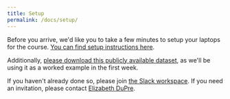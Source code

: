 ```yaml
---
title: Setup
permalink: /docs/setup/
---
```


Before you arrive, we'd like you to take a few minutes to setup your laptops for the course.
[You can find setup instructions here](https://neurohackademy.org/setup/).

Additionally, [please download this publicly available dataset](https://openneuro.org/datasets/ds000007/versions/00001), as we'll be using it as a worked example in the first week.

If you haven't already done so, please join [the Slack workspace](mtlbrainhacks-pbv3424.slack.com).
If you need an invitation, please contact [Elizabeth DuPre](mailto:elizabeth.dupre@mail.mcgill.ca).

